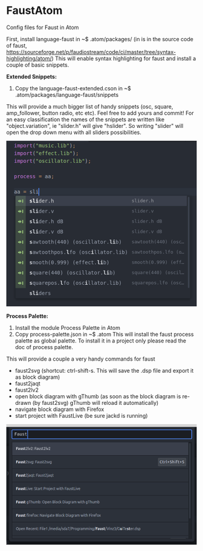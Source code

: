 # FaustAtom
Config files for Faust in Atom

First, install language-faust in ~$ .atom/packages/
(in is in the source code of faust, https://sourceforge.net/p/faudiostream/code/ci/master/tree/syntax-highlighting/atom/)
This will enable syntax highlighting for faust and install a couple of basic snippets.

__Extended Snippets:__
1. Copy the language-faust-extended.cson in ~$ .atom/packages/language-faust/snippets

This will provide a much bigger list of handy snippets (osc, square, amp_follower, button radio, etc etc). Feel free to add yours and commit!
For an easy classification the names of the snippets are written like "object.variation", ie "slider.h" will give "hslider". So writing "slider" will open the drop down menu with all sliders possibilities.

![screenshot](https://raw.githubusercontent.com/sonejostudios/FaustAtom/master/snippets.png "Faust Extended Snippets")


__Process Palette:__
1. Install the module Process Palette in Atom
2. Copy process-palette.json in ~$ .atom
This will install the faust process palette as global palette. To install it in a project only please read the doc of process palette.

This will provide a couple a very handy commands for faust
* faust2svg (shortcut: ctrl-shift-s. This will save the .dsp file and export it as block diagram)
* faust2jaqt
* faust2lv2
* open block diagram with gThumb (as soon as the block diagram is re-drawn (by faust2svg) gThumb will reload it automatically)
* navigate block diagram with Firefox
* start project with FaustLive (be sure jackd is running)

![screenshot](https://raw.githubusercontent.com/sonejostudios/FaustAtom/master/processpalette.png "Faust Process Palette")
